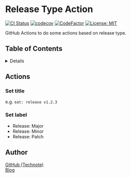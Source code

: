 # Release Type Action

[![CI Status](https://github.com/technote-space/release-type-action/workflows/CI/badge.svg)](https://github.com/technote-space/release-type-action/actions)
[![codecov](https://codecov.io/gh/technote-space/release-type-action/branch/master/graph/badge.svg)](https://codecov.io/gh/technote-space/release-type-action)
[![CodeFactor](https://www.codefactor.io/repository/github/technote-space/release-type-action/badge)](https://www.codefactor.io/repository/github/technote-space/release-type-action)
[![License: MIT](https://img.shields.io/badge/License-MIT-blue.svg)](https://github.com/technote-space/release-type-action/blob/master/LICENSE)

GitHub Actions to do some actions based on release type.

## Table of Contents

<!-- START doctoc generated TOC please keep comment here to allow auto update -->
<!-- DON'T EDIT THIS SECTION, INSTEAD RE-RUN doctoc TO UPDATE -->
<details>
<summary>Details</summary>

- [Setup](#setup)
  - [yarn](#yarn)
  - [npm](#npm)
- [Author](#author)

</details>
<!-- END doctoc generated TOC please keep comment here to allow auto update -->

## Actions
### Set title
e.g. `eat: release v1.2.3`

### Set label
- Release: Major
- Release: Minor
- Release: Patch

## Author
[GitHub (Technote)](https://github.com/technote-space)  
[Blog](https://technote.space)
